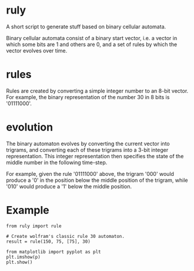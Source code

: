# ruly
A short script to generate stuff based on binary cellular automata.

Binary cellular automata consist of a binary start vector, i.e. a vector in
which some bits are 1 and others are 0, and a set of rules by which the
vector evolves over time.

# rules

Rules are created by converting a simple integer number to an 8-bit vector.
For example, the binary representation of the number 30 in 8 bits is
'01111000'.

# evolution

The binary automaton evolves by converting the current vector into trigrams,
and converting each of these trigrams into a 3-bit integer representation.
This integer representation then specifies the state of the middle number
in the following time-step.

For example, given the rule '01111000' above, the trigram '000' would produce
a '0' in the position below the middle position of the trigram, while
'010' would produce a '1' below the middle position.

# Example

```
from ruly import rule

# Create wolfram's classic rule 30 automaton.
result = rule(150, 75, [75], 30)

from matplotlib import pyplot as plt
plt.imshow(p)
plt.show()
```
